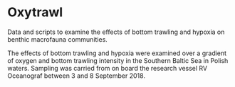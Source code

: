 # Oxytrawl

Data and scripts to examine the effects of bottom trawling and hypoxia on benthic macrofauna communities. 

The effects of bottom trawling and hypoxia were examined over a gradient of oxygen and bottom trawling intensity in the Southern Baltic Sea in Polish waters. Sampling was carried from on board the research vessel RV Oceanograf between 3 and 8 September 2018. 
